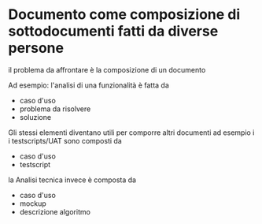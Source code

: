 ﻿# Documento come composizione di sottodocumenti fatti da diverse persone

il problema da affrontare è la composizione di un documento

Ad esempio: l'analisi di una funzionalità è fatta da
- caso d'uso
- problema da risolvere
- soluzione

Gli stessi elementi diventano utili per comporre altri documenti
ad esempio i i testscripts/UAT sono composti da
- caso d'uso
- testscript

la Analisi tecnica invece è composta da
- caso d'uso
- mockup
- descrizione algoritmo


